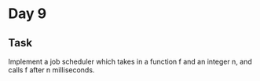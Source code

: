 # Day 9
## Task
Implement a job scheduler which takes in a function f and an integer n, and calls f after n milliseconds.